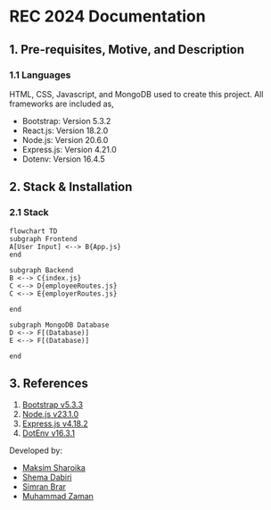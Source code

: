 # REC 2024 Documentation 

## 1. Pre-requisites, Motive, and Description

### 1.1 Languages
HTML, CSS, Javascript, and MongoDB used to create this project. All frameworks are included as,

- Bootstrap: Version 5.3.2
- React.js: Version 18.2.0
- Node.js: Version 20.6.0
- Express.js: Version 4.21.0
- Dotenv: Version 16.4.5

## 2. Stack & Installation

### 2.1 Stack
```mermaid
flowchart TD
subgraph Frontend
A[User Input] <--> B{App.js}
end

subgraph Backend
B <--> C{index.js}
C <--> D{employeeRoutes.js}
C <--> E{employerRoutes.js}

end

subgraph MongoDB Database
D <--> F[(Database)]
E <--> F[(Database)]

end
```

## 3. References

1. [Bootstrap v5.3.3](https://getbootstrap.com/docs/5.3/getting-started/introduction/)
2. [Node.js v23.1.0](https://nodejs.org/docs/latest/api/)
3. [Express.js v4.18.2](https://expressjs.com/en/4x/api.html)
4. [DotEnv v16.3.1](https://www.dotenv.org/docs/)

Developed by:
- [Maksim Sharoika](https://www.linkedin.com/in/maksim-sharoika-713a69162/) 
- [Shema Dabiri](https://www.linkedin.com/in/shema-dabiri/)
- [Simran Brar](https://www.linkedin.com/in/simran-brar-370b63203/)
- [Muhammad Zaman](https://www.linkedin.com/in/mtzamanpk/) 
